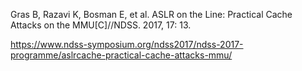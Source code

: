 Gras B, Razavi K, Bosman E, et al. ASLR on the Line: Practical Cache Attacks on the MMU[C]//NDSS. 2017, 17: 13.

https://www.ndss-symposium.org/ndss2017/ndss-2017-programme/aslrcache-practical-cache-attacks-mmu/
